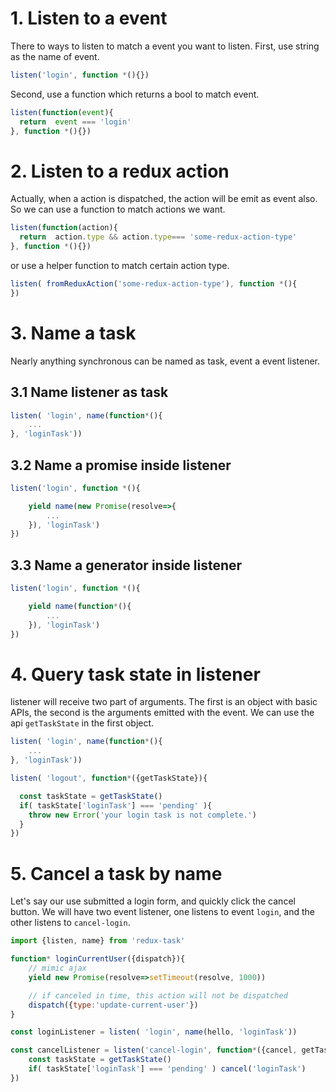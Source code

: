 # 1. Listen to a event

There to ways to listen to match a  event you want to listen. First, use string as the name of event.

```javascript
listen('login', function *(){})
```

Second, use a function which returns a bool to match event.

```javascript
listen(function(event){
  return  event === 'login'
}, function *(){})
```

# 2. Listen to a redux action

Actually, when a action is dispatched, the action will be emit as event also. So we can use a function to match actions we want.

 ```javascript
 listen(function(action){
   return  action.type && action.type=== 'some-redux-action-type'
 }, function *(){})
 ```

 or use a helper function to match certain action type.

 ```javascript
 listen( fromReduxAction('some-redux-action-type'), function *(){
 })
 ```

# 3. Name a task

Nearly anything synchronous can be named as task, event a event listener.

## 3.1 Name  listener as task

```javascript
listen( 'login', name(function*(){
	...
}, 'loginTask'))

```

## 3.2 Name a promise inside listener

```javascript
listen('login', function *(){

	yield name(new Promise(resolve=>{
		...
	}), 'loginTask')
})
```

## 3.3 Name a generator inside listener

```javascript
listen('login', function *(){

	yield name(function*(){
		...
	}), 'loginTask')
})
```

# 4. Query task state in listener

listener will receive two part of arguments. The first is an object with basic APIs, the second is the arguments emitted with the event. We can use the api `getTaskState` in the first object.

```javascript
listen( 'login', name(function*(){
	...
}, 'loginTask'))

listen( 'logout', function*({getTaskState}){

  const taskState = getTaskState()
  if( taskState['loginTask'] === 'pending' ){
  	throw new Error('your login task is not complete.')
  }
})
```

# 5. Cancel a task by name

Let's say our use submitted a  login form, and quickly click the cancel button. We will have two event listener, one listens to event `login`, and the other listens to `cancel-login`.

```javascript
import {listen, name} from 'redux-task'

function* loginCurrentUser({dispatch}){
	// mimic ajax
	yield new Promise(resolve=>setTimeout(resolve, 1000))

	// if canceled in time, this action will not be dispatched
	dispatch({type:'update-current-user'})
}

const loginListener = listen( 'login', name(hello, 'loginTask'))

const cancelListener = listen('cancel-login', function*({cancel, getTaskState}){
	const taskState = getTaskState()
	if( taskState['loginTask'] === 'pending' ) cancel('loginTask')
})
```